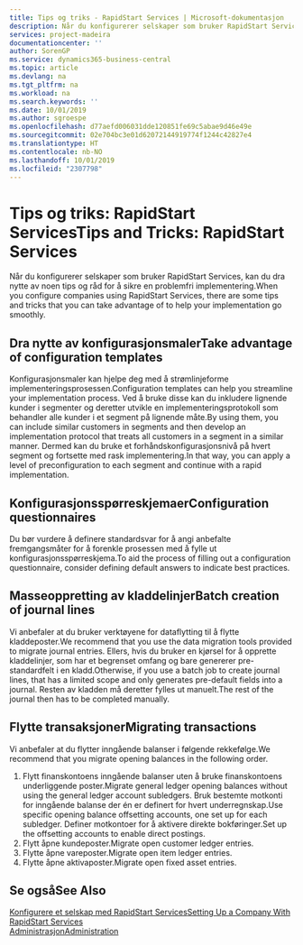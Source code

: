 ```yaml
---
title: Tips og triks - RapidStart Services | Microsoft-dokumentasjon
description: Når du konfigurerer selskaper som bruker RapidStart Services, kan du dra nytte av noen tips og råd for å sikre en problemfri implementering.
services: project-madeira
documentationcenter: ''
author: SorenGP
ms.service: dynamics365-business-central
ms.topic: article
ms.devlang: na
ms.tgt_pltfrm: na
ms.workload: na
ms.search.keywords: ''
ms.date: 10/01/2019
ms.author: sgroespe
ms.openlocfilehash: d77aefd006031dde120851fe69c5abae9d46e49e
ms.sourcegitcommit: 02e704bc3e01d62072144919774f1244c42827e4
ms.translationtype: HT
ms.contentlocale: nb-NO
ms.lasthandoff: 10/01/2019
ms.locfileid: "2307798"
---
```

# <a name="tips-and-tricks-rapidstart-services"></a><span data-ttu-id="c605e-103">Tips og triks: RapidStart Services</span><span class="sxs-lookup"><span data-stu-id="c605e-103">Tips and Tricks: RapidStart Services</span></span>
<span data-ttu-id="c605e-104">Når du konfigurerer selskaper som bruker RapidStart Services, kan du dra nytte av noen tips og råd for å sikre en problemfri implementering.</span><span class="sxs-lookup"><span data-stu-id="c605e-104">When you configure companies using RapidStart Services, there are some tips and tricks that you can take advantage of to help your implementation go smoothly.</span></span>  

## <a name="take-advantage-of-configuration-templates"></a><span data-ttu-id="c605e-105">Dra nytte av konfigurasjonsmaler</span><span class="sxs-lookup"><span data-stu-id="c605e-105">Take advantage of configuration templates</span></span>  
<span data-ttu-id="c605e-106">Konfigurasjonsmaler kan hjelpe deg med å strømlinjeforme implementeringsprosessen.</span><span class="sxs-lookup"><span data-stu-id="c605e-106">Configuration templates can help you streamline your implementation process.</span></span> <span data-ttu-id="c605e-107">Ved å bruke disse kan du inkludere lignende kunder i segmenter og deretter utvikle en implementeringsprotokoll som behandler alle kunder i et segment på lignende måte.</span><span class="sxs-lookup"><span data-stu-id="c605e-107">By using them, you can include similar customers in segments and then develop an implementation protocol that treats all customers in a segment in a similar manner.</span></span> <span data-ttu-id="c605e-108">Dermed kan du bruke et forhåndskonfigurasjonsnivå på hvert segment og fortsette med rask implementering.</span><span class="sxs-lookup"><span data-stu-id="c605e-108">In that way, you can apply a level of preconfiguration to each segment and continue with a rapid implementation.</span></span>  

## <a name="configuration-questionnaires"></a><span data-ttu-id="c605e-109">Konfigurasjonsspørreskjemaer</span><span class="sxs-lookup"><span data-stu-id="c605e-109">Configuration questionnaires</span></span>  
<span data-ttu-id="c605e-110">Du bør vurdere å definere standardsvar for å angi anbefalte fremgangsmåter for å forenkle prosessen med å fylle ut konfigurasjonsspørreskjema.</span><span class="sxs-lookup"><span data-stu-id="c605e-110">To aid the process of filling out a configuration questionnaire, consider defining default answers to indicate best practices.</span></span>  

## <a name="batch-creation-of-journal-lines"></a><span data-ttu-id="c605e-111">Masseoppretting av kladdelinjer</span><span class="sxs-lookup"><span data-stu-id="c605e-111">Batch creation of journal lines</span></span>  
<span data-ttu-id="c605e-112">Vi anbefaler at du bruker verktøyene for dataflytting til å flytte kladdeposter.</span><span class="sxs-lookup"><span data-stu-id="c605e-112">We recommend that you use the data migration tools provided to migrate journal entries.</span></span> <span data-ttu-id="c605e-113">Ellers, hvis du bruker en kjørsel for å opprette kladdelinjer, som har et begrenset omfang og bare genererer pre-standardfelt i en kladd.</span><span class="sxs-lookup"><span data-stu-id="c605e-113">Otherwise, if you use a batch job to create journal lines, that has a limited scope and only generates pre-default fields into a journal.</span></span> <span data-ttu-id="c605e-114">Resten av kladden må deretter fylles ut manuelt.</span><span class="sxs-lookup"><span data-stu-id="c605e-114">The rest of the journal then has to be completed manually.</span></span>  

## <a name="migrating-transactions"></a><span data-ttu-id="c605e-115">Flytte transaksjoner</span><span class="sxs-lookup"><span data-stu-id="c605e-115">Migrating transactions</span></span>  
<span data-ttu-id="c605e-116">Vi anbefaler at du flytter inngående balanser i følgende rekkefølge.</span><span class="sxs-lookup"><span data-stu-id="c605e-116">We recommend that you migrate opening balances in the following order.</span></span>  

1.  <span data-ttu-id="c605e-117">Flytt finanskontoens inngående balanser uten å bruke finanskontoens underliggende poster.</span><span class="sxs-lookup"><span data-stu-id="c605e-117">Migrate general ledger opening balances without using the general ledger account subledgers.</span></span> <span data-ttu-id="c605e-118">Bruk bestemte motkonti for inngående balanse der én er definert for hvert underregnskap.</span><span class="sxs-lookup"><span data-stu-id="c605e-118">Use specific opening balance offsetting accounts, one set up for each subledger.</span></span> <span data-ttu-id="c605e-119">Definer motkontoer for å aktivere direkte bokføringer.</span><span class="sxs-lookup"><span data-stu-id="c605e-119">Set up the offsetting accounts to enable direct postings.</span></span>  
2.  <span data-ttu-id="c605e-120">Flytt åpne kundeposter.</span><span class="sxs-lookup"><span data-stu-id="c605e-120">Migrate open customer ledger entries.</span></span>  
3.  <span data-ttu-id="c605e-121">Flytte åpne vareposter.</span><span class="sxs-lookup"><span data-stu-id="c605e-121">Migrate open item ledger entries.</span></span>  
4.  <span data-ttu-id="c605e-122">Flytte åpne aktivaposter.</span><span class="sxs-lookup"><span data-stu-id="c605e-122">Migrate open fixed asset entries.</span></span>  

## <a name="see-also"></a><span data-ttu-id="c605e-123">Se også</span><span class="sxs-lookup"><span data-stu-id="c605e-123">See Also</span></span>  
[<span data-ttu-id="c605e-124">Konfigurere et selskap med RapidStart Services</span><span class="sxs-lookup"><span data-stu-id="c605e-124">Setting Up a Company With RapidStart Services</span></span>](admin-set-up-a-company-with-rapidstart.md)  
[<span data-ttu-id="c605e-125">Administrasjon</span><span class="sxs-lookup"><span data-stu-id="c605e-125">Administration</span></span>](admin-setup-and-administration.md)
